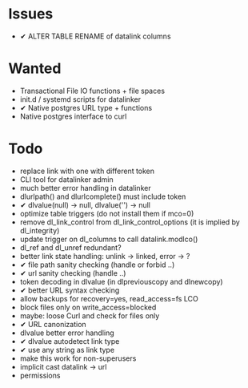 Issues
======
- ✔︎ ALTER TABLE RENAME of datalink columns

Wanted
=======
- Transactional File IO functions + file spaces
- init.d / systemd scripts for datalinker
- ✔︎ Native postgres URL type + functions
- Native postgres interface to curl

Todo
====
- replace link with one with different token
- CLI tool for datalinker admin
- much better error handling in datalinker
- dlurlpath() and dlurlcomplete() must include token
- ✔︎ dlvalue(null) -> null, dlvalue('') -> null
- optimize table triggers (do not install them if mco=0)
- remove dl_link_control from dl_link_control_options (it is implied by dl_integrity)
- update trigger on dl_columns to call datalink.modlco()
- dl_ref and dl_unref redundant?
- better link state handling: unlink -> linked, error -> ?
- ✔︎ file path sanity checking (handle or forbid ..)
- ✔︎ url sanity checking (handle ..)
- token decoding in dlvalue (in dlpreviouscopy and dlnewcopy)
- ✔︎ better URL syntax checking
- allow backups for recovery=yes, read_access=fs LCO
- block files only on write_access=blocked
- maybe: loose Curl and check for files only
- ✔︎ URL canonization
- dlvalue better error handling
- ✔︎ dlvalue autodetect link type
- ✔︎ use any string as link type
- make this work for non-superusers
- implicit cast datalink -> url
- permissions
